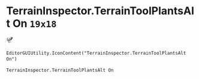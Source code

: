 # TerrainInspector.TerrainToolPlantsAlt On `19x18`
<img src="/img/TerrainInspector.TerrainToolPlantsAlt%20On.png" width=19 height=18>

``` CSharp
EditorGUIUtility.IconContent("TerrainInspector.TerrainToolPlantsAlt On")
```
```
TerrainInspector.TerrainToolPlantsAlt On
```
